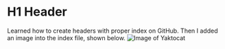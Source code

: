 # H1 Header
Learned how to create headers with proper index on GitHub. Then I added an image into the index file, shown below. 
![Image of Yaktocat](https://octodex.github.com/images/yaktocat.png)
